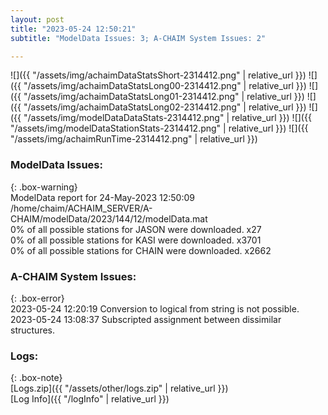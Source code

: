 ```yaml
---
layout: post
title: "2023-05-24 12:50:21"
subtitle: "ModelData Issues: 3; A-CHAIM System Issues: 2"

---
```


![]({{ "/assets/img/achaimDataStatsShort-2314412.png" | relative_url }})
![]({{ "/assets/img/achaimDataStatsLong00-2314412.png" | relative_url }})
![]({{ "/assets/img/achaimDataStatsLong01-2314412.png" | relative_url }})
![]({{ "/assets/img/achaimDataStatsLong02-2314412.png" | relative_url }})
![]({{ "/assets/img/modelDataDataStats-2314412.png" | relative_url }})
![]({{ "/assets/img/modelDataStationStats-2314412.png" | relative_url }})
![]({{ "/assets/img/achaimRunTime-2314412.png" | relative_url }})


### ModelData Issues:  
  
{: .box-warning}  
 ModelData report for 24-May-2023 12:50:09   
 /home/chaim/ACHAIM_SERVER/A-CHAIM/modelData/2023/144/12/modelData.mat   
 0% of all possible stations for JASON were downloaded. x27   
 0% of all possible stations for KASI were downloaded. x3701   
 0% of all possible stations for CHAIN were downloaded. x2662   
  
### A-CHAIM System Issues:  
  
{: .box-error}  
2023-05-24 12:20:19 Conversion to logical from string is not possible.  
2023-05-24 13:08:37 Subscripted assignment between dissimilar structures.  

### Logs:  
  
{: .box-note}  
[Logs.zip]({{ "/assets/other/logs.zip" | relative_url }})  
[Log Info]({{ "/logInfo" | relative_url }})  
